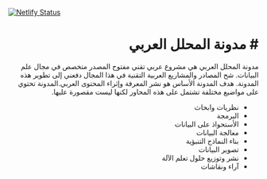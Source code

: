 [![Netlify Status](https://api.netlify.com/api/v1/badges/19a2c318-6c3a-4ec3-8e23-763af56d5d89/deploy-status)](https://app.netlify.com/sites/condescending-shannon-8fbceb/deploys)


# <div dir = "rtl"># مدونة المحلل العربي </div>
<div dir = "rtl">
مدونة المحلل العربي هي مشروع عربي تقني مفتوح المصدر متخصص في مجال علم البيانات. شح المصادر والمشاريع العربية التقنية في هذا المجال دفعني إلى تطوير هذه المدونة. هدف المدونة الأساس هو نشر المعرفة وإثراء المحتوى العربي.المدونة تحتوي على مواضيع مختلفة تشتمل على هذه المحاور لكنها ليست مقصورة عليها.

<ul>
<li>نظريات وابحاث</li>
<li>البرمجة</li>
<li>الأستحواذ على البيانات</li>
<li>معالجة البيانات</li>
<li>بناء النماذج التنبؤية</li>
<li>تصوير البيانات</li>
<li>نشر وتوزيع حلول تعلم الآلة</li>
<li>آراء ونقاشات</li>
</ul>

</div>
